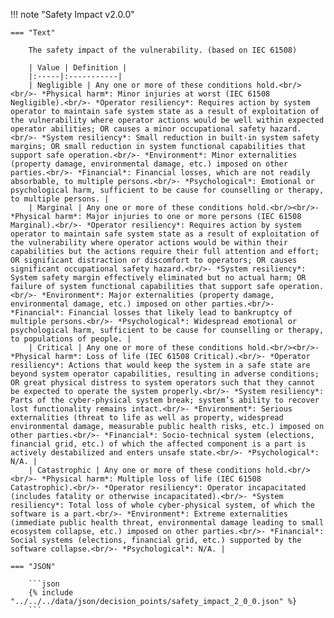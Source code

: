 <!-- This content is autogenerated by doctools.py. Do not Edit. -->
!!! note "Safety Impact v2.0.0"

    === "Text" 
    
        The safety impact of the vulnerability. (based on IEC 61508)

        | Value | Definition |
        |:-----|:-----------|
        | Negligible | Any one or more of these conditions hold.<br/><br/>- *Physical harm*: Minor injuries at worst (IEC 61508 Negligible).<br/>- *Operator resiliency*: Requires action by system operator to maintain safe system state as a result of exploitation of the vulnerability where operator actions would be well within expected operator abilities; OR causes a minor occupational safety hazard.<br/>- *System resiliency*: Small reduction in built-in system safety margins; OR small reduction in system functional capabilities that support safe operation.<br/>- *Environment*: Minor externalities (property damage, environmental damage, etc.) imposed on other parties.<br/>- *Financial*: Financial losses, which are not readily absorbable, to multiple persons.<br/>- *Psychological*: Emotional or psychological harm, sufficient to be cause for counselling or therapy, to multiple persons. |
        | Marginal | Any one or more of these conditions hold.<br/><br/>- *Physical harm*: Major injuries to one or more persons (IEC 61508 Marginal).<br/>- *Operator resiliency*: Requires action by system operator to maintain safe system state as a result of exploitation of the vulnerability where operator actions would be within their capabilities but the actions require their full attention and effort; OR significant distraction or discomfort to operators; OR causes significant occupational safety hazard.<br/>- *System resiliency*: System safety margin effectively eliminated but no actual harm; OR failure of system functional capabilities that support safe operation.<br/>- *Environment*: Major externalities (property damage, environmental damage, etc.) imposed on other parties.<br/>- *Financial*: Financial losses that likely lead to bankruptcy of multiple persons.<br/>- *Psychological*: Widespread emotional or psychological harm, sufficient to be cause for counselling or therapy, to populations of people. |
        | Critical | Any one or more of these conditions hold.<br/><br/>- *Physical harm*: Loss of life (IEC 61508 Critical).<br/>- *Operator resiliency*: Actions that would keep the system in a safe state are beyond system operator capabilities, resulting in adverse conditions; OR great physical distress to system operators such that they cannot be expected to operate the system properly.<br/>- *System resiliency*: Parts of the cyber-physical system break; system’s ability to recover lost functionality remains intact.<br/>- *Environment*: Serious externalities (threat to life as well as property, widespread environmental damage, measurable public health risks, etc.) imposed on other parties.<br/>- *Financial*: Socio-technical system (elections, financial grid, etc.) of which the affected component is a part is actively destabilized and enters unsafe state.<br/>- *Psychological*: N/A. |
        | Catastrophic | Any one or more of these conditions hold.<br/><br/>- *Physical harm*: Multiple loss of life (IEC 61508 Catastrophic).<br/>- *Operator resiliency*: Operator incapacitated (includes fatality or otherwise incapacitated).<br/>- *System resiliency*: Total loss of whole cyber-physical system, of which the software is a part.<br/>- *Environment*: Extreme externalities (immediate public health threat, environmental damage leading to small ecosystem collapse, etc.) imposed on other parties.<br/>- *Financial*: Social systems (elections, financial grid, etc.) supported by the software collapse.<br/>- *Psychological*: N/A. |
        
    === "JSON"
    
        ```json
        {% include "../../../data/json/decision_points/safety_impact_2_0_0.json" %}
        ```
